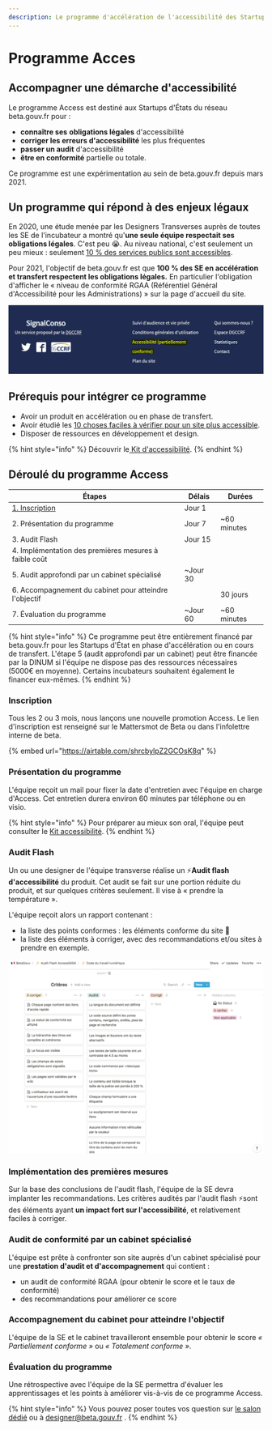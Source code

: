 ```yaml
---
description: Le programme d'accélération de l'accessibilité des Startups d'État.
---
```


# Programme Acces

## Accompagner une démarche d'accessibilité

Le programme Access est destiné aux Startups d'États du réseau beta.gouv.fr pour :

* **connaître ses** **obligations légales** d'accessibilité
* **corriger les erreurs d'accessibilité** les plus fréquentes
* **passer un audit** d'accessibilité
* **être en conformité** partielle ou totale.

Ce programme est une expérimentation au sein de beta.gouv.fr depuis mars 2021.

## Un programme qui répond à des enjeux légaux

En 2020, une étude menée par les Designers Transverses auprès de toutes les SE de l'incubateur a montré qu'**une seule équipe respectait ses obligations légales**. C'est peu 😭. Au niveau national, c'est seulement un peu mieux : seulement [10 % des services publics sont accessibles](https://observatoire.numerique.gouv.fr).

Pour 2021, l'objectif de beta.gouv.fr est que **100 % des SE en accélération et transfert respectent les obligations légales.** En particulier l'obligation d'afficher le « niveau de conformité RGAA (Référentiel Général d'Accessibilité pour les Administrations) » sur la page d'accueil du site.

![SignalConso affiche "partiellement conforme" sur toutes les pages de son service](../../../.gitbook/assets/signal-conso-access.png)

## Prérequis pour intégrer ce programme

* Avoir un produit en accélération ou en phase de transfert.
* Avoir étudié les [10 choses faciles à vérifier pour un site plus accessible](https://doc.incubateur.net/design/nos-rendez-vous-design/formation/accessibilite/10-choses-faciles-a-verifier-pour-un-site-plus-accessible).
* Disposer de ressources en développement et design.

{% hint style="info" %}
Découvrir le[ Kit d'accessibilité](https://doc.incubateur.net/design/ressources-design/kit-accessibilite).
{% endhint %}

## Déroulé du programme Access

| Étapes                                                   | Délais    | Durées       |
| -------------------------------------------------------- | --------- | ------------ |
| [1. Inscription](https://airtable.com/shrcbylpZ2GCOsK8q) | Jour 1    |              |
| 2. Présentation du programme                             | Jour 7    | \~60 minutes |
| 3. Audit Flash                                           | Jour 15   |              |
| 4. Implémentation des premières mesures à faible coût    |           |              |
| 5. Audit approfondi par un cabinet spécialisé            | \~Jour 30 |              |
| 6. Accompagnement du cabinet pour atteindre l'objectif   |           | 30 jours     |
| 7. Évaluation du programme                               | \~Jour 60 | \~60 minutes |

{% hint style="info" %}
Ce programme peut être entièrement financé par beta.gouv.fr pour les Startups d'État en phase d'accélération ou en cours de transfert. L'étape 5 (audit approfondi par un cabinet) peut être financée par la DINUM si l'équipe ne dispose pas des ressources nécessaires (5000€ en moyenne). Certains incubateurs souhaitent également le financer eux-mêmes.
{% endhint %}

### Inscription

Tous les 2 ou 3 mois, nous lançons une nouvelle promotion Access. Le lien d'inscription est renseigné sur le Mattersmot de Beta ou dans l'infolettre interne de beta.

{% embed url="https://airtable.com/shrcbylpZ2GCOsK8q" %}

### Présentation du programme

L'équipe reçoit un mail pour fixer la date d'entretien avec l'équipe en charge d'Access. Cet entretien durera environ 60 minutes par téléphone ou en visio.

{% hint style="info" %}
Pour préparer au mieux son oral, l'équipe peut consulter le [Kit accessibilité](https://doc.incubateur.net/design/ressources-design/kit-accessibilite).
{% endhint %}

### Audit Flash

Un ou une designer de l'équipe transverse réalise un ⚡**Audit flash d'accessibilité** du produit. Cet audit se fait sur une portion réduite du produit, et sur quelques critères seulement. Il vise à « prendre la température ».

L'équipe reçoit alors un rapport contenant :

* la liste des points conformes : les éléments conforme du site 🎉
* la liste des éléments à corriger, avec des recommandations et/ou sites à prendre en exemple.

![Rapport de l'audit flash pour Code Du Travail Numérique](<../../../.gitbook/assets/image (11).png>)

### Implémentation des premières mesures

Sur la base des conclusions de l'audit flash, l'équipe de la SE devra implanter les recommandations. Les critères audités par l'audit flash ⚡sont des éléments ayant **un impact fort sur l'accessibilité**, et relativement faciles à corriger.

### Audit de conformité par un cabinet spécialisé

L'équipe est prête à confronter son site auprès d'un cabinet spécialisé pour une **prestation d'audit et d'accompagnement** qui contient :

* un audit de conformité RGAA (pour obtenir le score et le taux de conformité)
* des recommandations pour améliorer ce score

### Accompagnement du cabinet pour atteindre l'objectif

L'équipe de la SE et le cabinet travailleront ensemble pour obtenir le score _« Partiellement conforme »_ ou _« Totalement conforme »_.

### Évaluation du programme

Une rétrospective avec l'équipe de la SE permettra d'évaluer les apprentissages et les points à améliorer vis-à-vis de ce programme Access.

{% hint style="info" %}
Vous pouvez poser toutes vos question sur [le salon dédié](https://mattermost.incubateur.net/betagouv/channels/c015lnmttj9) ou à designer@beta.gouv.fr .
{% endhint %}
